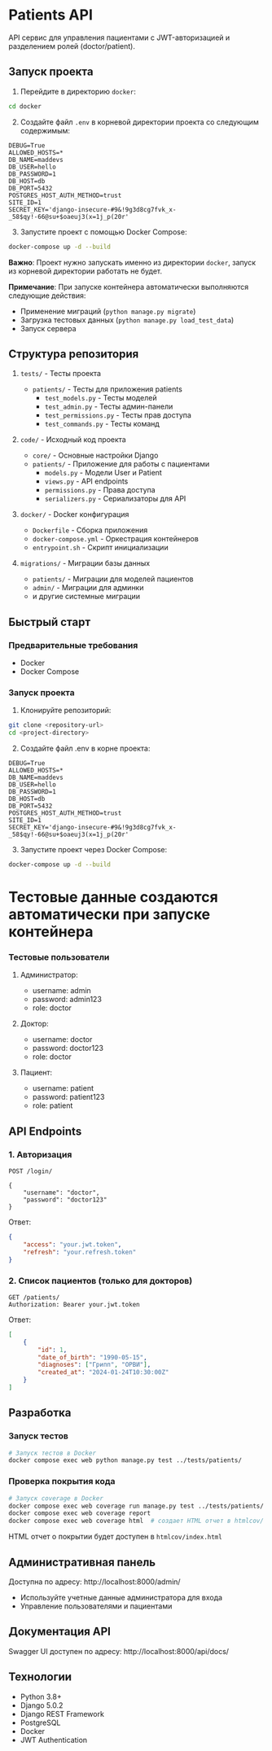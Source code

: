 # Patients API

API сервис для управления пациентами с JWT-авторизацией и разделением ролей (doctor/patient).

## Запуск проекта

1. Перейдите в директорию `docker`:
```bash
cd docker
```

2. Создайте файл `.env` в корневой директории проекта со следующим содержимым:
```env
DEBUG=True
ALLOWED_HOSTS=*
DB_NAME=maddevs
DB_USER=hello
DB_PASSWORD=1
DB_HOST=db
DB_PORT=5432
POSTGRES_HOST_AUTH_METHOD=trust
SITE_ID=1
SECRET_KEY='django-insecure-#9&!9g3d8cg7fvk_x-_58$qy!-66@su+$oaeuj3(x=1j_p(20r'
```

3. Запустите проект с помощью Docker Compose:
```bash
docker-compose up -d --build 
```

**Важно**: Проект нужно запускать именно из директории `docker`, запуск из корневой директории работать не будет.

**Примечание**: При запуске контейнера автоматически выполняются следующие действия:
- Применение миграций (`python manage.py migrate`)
- Загрузка тестовых данных (`python manage.py load_test_data`)
- Запуск сервера

## Структура репозитория

1. `tests/` - Тесты проекта
   - `patients/` - Тесты для приложения patients
     - `test_models.py` - Тесты моделей
     - `test_admin.py` - Тесты админ-панели
     - `test_permissions.py` - Тесты прав доступа
     - `test_commands.py` - Тесты команд

2. `code/` - Исходный код проекта
   - `core/` - Основные настройки Django
   - `patients/` - Приложение для работы с пациентами
     - `models.py` - Модели User и Patient
     - `views.py` - API endpoints
     - `permissions.py` - Права доступа
     - `serializers.py` - Сериализаторы для API

3. `docker/` - Docker конфигурация
   - `Dockerfile` - Сборка приложения
   - `docker-compose.yml` - Оркестрация контейнеров
   - `entrypoint.sh` - Скрипт инициализации

4. `migrations/` - Миграции базы данных
   - `patients/` - Миграции для моделей пациентов
   - `admin/` - Миграции для админки
   - и другие системные миграции

## Быстрый старт

### Предварительные требования

- Docker
- Docker Compose

### Запуск проекта

1. Клонируйте репозиторий:
```bash
git clone <repository-url>
cd <project-directory>
```

2. Создайте файл .env в корне проекта:
```env
DEBUG=True
ALLOWED_HOSTS=*
DB_NAME=maddevs
DB_USER=hello
DB_PASSWORD=1
DB_HOST=db
DB_PORT=5432
POSTGRES_HOST_AUTH_METHOD=trust
SITE_ID=1
SECRET_KEY='django-insecure-#9&!9g3d8cg7fvk_x-_58$qy!-66@su+$oaeuj3(x=1j_p(20r'
```

3. Запустите проект через Docker Compose:
```bash
docker-compose up -d --build
```

# Тестовые данные создаются автоматически при запуске контейнера

### Тестовые пользователи

1. Администратор:
   - username: admin
   - password: admin123
   - role: doctor

2. Доктор:
   - username: doctor
   - password: doctor123
   - role: doctor

3. Пациент:
   - username: patient
   - password: patient123
   - role: patient

## API Endpoints

### 1. Авторизация

```http
POST /login/

{
    "username": "doctor",
    "password": "doctor123"
}
```

Ответ:
```json
{
    "access": "your.jwt.token",
    "refresh": "your.refresh.token"
}
```

### 2. Список пациентов (только для докторов)

```http
GET /patients/
Authorization: Bearer your.jwt.token
```

Ответ:
```json
[
    {
        "id": 1,
        "date_of_birth": "1990-05-15",
        "diagnoses": ["Грипп", "ОРВИ"],
        "created_at": "2024-01-24T10:30:00Z"
    }
]
```

## Разработка

### Запуск тестов

```bash
# Запуск тестов в Docker
docker compose exec web python manage.py test ../tests/patients/
```

### Проверка покрытия кода

```bash
# Запуск coverage в Docker
docker compose exec web coverage run manage.py test ../tests/patients/
docker compose exec web coverage report
docker compose exec web coverage html  # создает HTML отчет в htmlcov/
```

HTML отчет о покрытии будет доступен в `htmlcov/index.html`

## Административная панель

Доступна по адресу: http://localhost:8000/admin/
- Используйте учетные данные администратора для входа
- Управление пользователями и пациентами

## Документация API

Swagger UI доступен по адресу: http://localhost:8000/api/docs/

## Технологии

- Python 3.8+
- Django 5.0.2
- Django REST Framework
- PostgreSQL
- Docker
- JWT Authentication